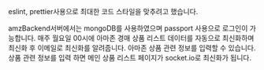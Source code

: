 eslint, prettier사용으로 최대한 코드 스타일을 맞추려고 했습니다. 


amzBackend서버에서는 mongoDB를 사용하였으며 passport 사용으로 로그인이 가능합니다. 
매주 월요일 00시에 아마존 경매 상품 리스트 데이터를 자동으로 최신화하며 최신화 후 이메일로 최신화를 알려줍니다.
아마존 상품 관련 정보를 입력할 수 있습니다.
상품 관련 정보를 입력 하면 메인 상품 리스트 페이지가 socket.io로 최신화가 됩니다.

